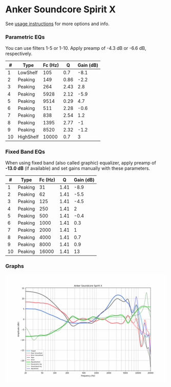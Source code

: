 # Anker Soundcore Spirit X
See [usage instructions](https://github.com/jaakkopasanen/AutoEq#usage) for more options and info.

### Parametric EQs
You can use filters 1-5 or 1-10. Apply preamp of -4.3 dB or -6.6 dB, respectively.

|   # | Type      |   Fc (Hz) |    Q |   Gain (dB) |
|-----|-----------|-----------|------|-------------|
|   1 | LowShelf  |       105 | 0.7  |        -8.1 |
|   2 | Peaking   |       149 | 0.86 |        -2.2 |
|   3 | Peaking   |       264 | 2.43 |         2.8 |
|   4 | Peaking   |      5928 | 2.12 |        -5.9 |
|   5 | Peaking   |      9514 | 0.29 |         4.7 |
|   6 | Peaking   |       511 | 2.28 |        -0.6 |
|   7 | Peaking   |       838 | 2.54 |         1.2 |
|   8 | Peaking   |      1395 | 2.77 |        -1   |
|   9 | Peaking   |      8520 | 2.32 |        -1.2 |
|  10 | HighShelf |     10000 | 0.7  |         3   |

### Fixed Band EQs
When using fixed band (also called graphic) equalizer, apply preamp of **-13.0 dB** (if available) and set gains manually with these parameters.

|   # | Type    |   Fc (Hz) |    Q |   Gain (dB) |
|-----|---------|-----------|------|-------------|
|   1 | Peaking |        31 | 1.41 |        -8.9 |
|   2 | Peaking |        62 | 1.41 |        -5.5 |
|   3 | Peaking |       125 | 1.41 |        -4.5 |
|   4 | Peaking |       250 | 1.41 |         2   |
|   5 | Peaking |       500 | 1.41 |        -0.4 |
|   6 | Peaking |      1000 | 1.41 |         0.3 |
|   7 | Peaking |      2000 | 1.41 |         1   |
|   8 | Peaking |      4000 | 1.41 |         0.7 |
|   9 | Peaking |      8000 | 1.41 |         0.9 |
|  10 | Peaking |     16000 | 1.41 |        13   |

### Graphs
![](./Anker%20Soundcore%20Spirit%20X.png)
